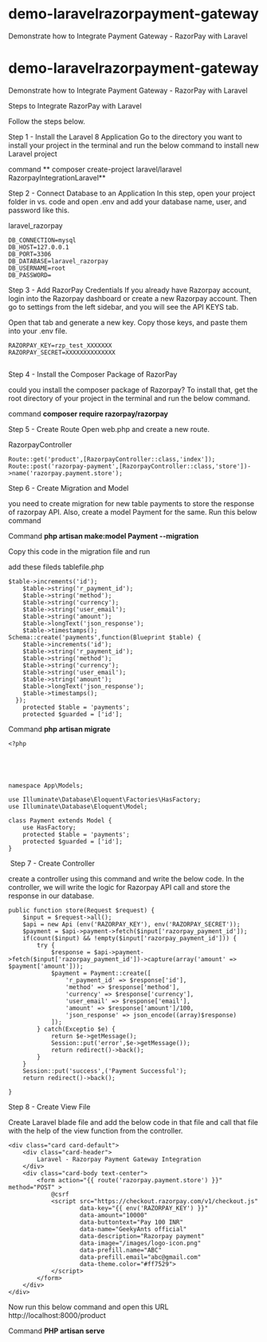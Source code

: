 # demo-laravelrazorpayment-gateway
Demonstrate how to Integrate Payment Gateway - RazorPay with Laravel


# demo-laravelrazorpayment-gateway
Demonstrate how to Integrate Payment Gateway - RazorPay with Laravel



Steps to Integrate RazorPay with Laravel

Follow the steps below.

Step 1 - Install the Laravel 8 Application
Go to the directory you want to install your project in the terminal and run the below command to install new Laravel project 

command ** composer create-project laravel/laravel RazorpayIntegrationLaravel**




Step 2 - Connect Database to an Application
In this step, open your project folder in vs. code and open .env and add your database name, user, and password like this.

laravel_razorpay
```
DB_CONNECTION=mysql
DB_HOST=127.0.0.1
DB_PORT=3306
DB_DATABASE=laravel_razorpay
DB_USERNAME=root
DB_PASSWORD=
```



Step 3 - Add RazorPay Credentials
If you already have Razorpay account, login into the Razorpay dashboard or create a new Razorpay account. Then go to settings from the left sidebar, and you will see the API KEYS tab.

Open that tab and generate a new key. Copy those keys, and paste them into your .env file.

```
RAZORPAY_KEY=rzp_test_XXXXXXX
RAZORPAY_SECRET=XXXXXXXXXXXXXX


```


Step 4 - Install the Composer Package of RazorPay


could you install the composer package of Razorpay? To install that, get the root directory of your project in the terminal and run the below command.



command  **composer require razorpay/razorpay**






Step 5 - Create Route
Open web.php and create a new route. 

RazorpayController
```
Route::get('product',[RazorpayController::class,'index']);
Route::post('razorpay-payment',[RazorpayController::class,'store'])->name('razorpay.payment.store');

```

Step 6 - Create Migration and Model


you need to create migration for new table payments to store the response of razorpay API. Also, create a model Payment for the same. Run this below command 

Command **php artisan make:model Payment --migration**




Copy this code in the migration file and run 



add these fileds tablefile.php
```
$table->increments('id');
    $table->string('r_payment_id');
    $table->string('method');
    $table->string('currency');
    $table->string('user_email');
    $table->string('amount');
    $table->longText('json_response');
    $table->timestamps();
Schema::create('payments',function(Blueprint $table) {
    $table->increments('id');
    $table->string('r_payment_id');
    $table->string('method');
    $table->string('currency');
    $table->string('user_email');
    $table->string('amount');
    $table->longText('json_response');
    $table->timestamps();
  });
    protected $table = 'payments';
    protected $guarded = ['id'];
```
Command **php artisan migrate**



```
<?php 
​




namespace App\Models;
​
use Illuminate\Database\Eloquent\Factories\HasFactory;
use Illuminate\Database\Eloquent\Model; 
​
class Payment extends Model {
    use HasFactory;
    protected $table = 'payments';
    protected $guarded = ['id'];
}

```


​
Step 7 - Create Controller


 create a controller using this command and write the below code. In the controller, we will write the logic for Razorpay API call and store the response in our database.
```
public function store(Request $request) {
    $input = $request->all();
    $api = new Api (env('RAZORPAY_KEY'), env('RAZORPAY_SECRET'));
    $payment = $api->payment->fetch($input['razorpay_payment_id']);
    if(count($input) && !empty($input['razorpay_payment_id'])) {
        try {
            $response = $api->payment->fetch($input['razorpay_payment_id'])->capture(array('amount' => $payment['amount']));
            $payment = Payment::create([
                'r_payment_id' => $response['id'],
                'method' => $response['method'],
                'currency' => $response['currency'],
                'user_email' => $response['email'],
                'amount' => $response['amount']/100,
                'json_response' => json_encode((array)$response)
            ]);
        } catch(Exceptio $e) {
            return $e->getMessage();
            Session::put('error',$e->getMessage());
            return redirect()->back();
        }
    }
    Session::put('success',('Payment Successful');
    return redirect()->back();

}
```

Step 8 - Create View File

Create Laravel blade file and add the below code in that file and call that file with the help of the view function from the controller. 

```
<div class="card card-default">
    <div class="card-header">
        Laravel - Razorpay Payment Gateway Integration
    </div>
    <div class="card-body text-center">
        <form action="{{ route('razorpay.payment.store') }}" method="POST" >
            @csrf 
            <script src="https://checkout.razorpay.com/v1/checkout.js"
                    data-key="{{ env('RAZORPAY_KEY') }}"
                    data-amount="10000"
                    data-buttontext="Pay 100 INR"
                    data-name="GeekyAnts official"
                    data-description="Razorpay payment"
                    data-image="/images/logo-icon.png"
                    data-prefill.name="ABC"
                    data-prefill.email="abc@gmail.com"
                    data-theme.color="#ff7529">
            </script>
        </form>
    </div>
</div>

```
Now run this below command and open this URL http://localhost:8000/product

Command **PHP artisan serve**





